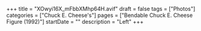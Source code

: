 +++
title = "XOwyi16X_mFbbXMhp64H.avif"
draft = false
tags = ["Photos"]
categories = ["Chuck E. Cheese's"]
pages = ["Bendable Chuck E. Cheese Figure (1992)"]
startDate = ""
description = "Left"
+++
